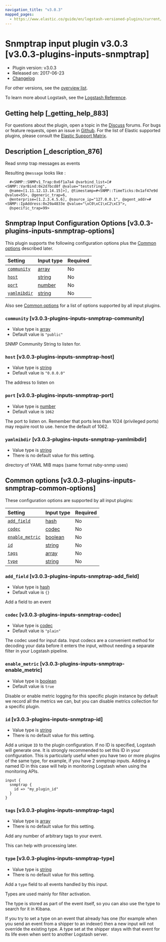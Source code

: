 ```yaml
---
navigation_title: "v3.0.3"
mapped_pages:
  - https://www.elastic.co/guide/en/logstash-versioned-plugins/current/v3.0.3-plugins-inputs-snmptrap.html
---
```


# Snmptrap input plugin v3.0.3 [v3.0.3-plugins-inputs-snmptrap]

* Plugin version: v3.0.3
* Released on: 2017-06-23
* [Changelog](https://github.com/logstash-plugins/logstash-input-snmptrap/blob/v3.0.3/CHANGELOG.md)

For other versions, see the [overview list](input-snmptrap-index.md).

To learn more about Logstash, see the [Logstash Reference](https://www.elastic.co/guide/en/logstash/current/index.html).

## Getting help [_getting_help_883]

For questions about the plugin, open a topic in the [Discuss](http://discuss.elastic.co) forums. For bugs or feature requests, open an issue in [Github](https://github.com/logstash-plugins/logstash-input-snmptrap). For the list of Elastic supported plugins, please consult the [Elastic Support Matrix](https://www.elastic.co/support/matrix#matrix_logstash_plugins).

## Description [_description_876]

Read snmp trap messages as events

Resulting `@message` looks like :

```
  #<SNMP::SNMPv1_Trap:0x6f1a7a4 @varbind_list=[#<SNMP::VarBind:0x2d7bcd8f @value="teststring",
  @name=[1.11.12.13.14.15]>], @timestamp=#<SNMP::TimeTicks:0x1af47e9d @value=55>, @generic_trap=6,
  @enterprise=[1.2.3.4.5.6], @source_ip="127.0.0.1", @agent_addr=#<SNMP::IpAddress:0x29a4833e @value="\xC0\xC1\xC2\xC3">,
  @specific_trap=99>
```

## Snmptrap Input Configuration Options [v3.0.3-plugins-inputs-snmptrap-options]

This plugin supports the following configuration options plus the [Common options](v3-0-3-plugins-inputs-snmptrap.md#v3.0.3-plugins-inputs-snmptrap-common-options) described later.

| Setting | Input type | Required |
| :- | :- | :- |
| [`community`](v3-0-3-plugins-inputs-snmptrap.md#v3.0.3-plugins-inputs-snmptrap-community) | [array](/lsr/value-types.md#array) | No |
| [`host`](v3-0-3-plugins-inputs-snmptrap.md#v3.0.3-plugins-inputs-snmptrap-host) | [string](/lsr/value-types.md#string) | No |
| [`port`](v3-0-3-plugins-inputs-snmptrap.md#v3.0.3-plugins-inputs-snmptrap-port) | [number](/lsr/value-types.md#number) | No |
| [`yamlmibdir`](v3-0-3-plugins-inputs-snmptrap.md#v3.0.3-plugins-inputs-snmptrap-yamlmibdir) | [string](/lsr/value-types.md#string) | No |

Also see [Common options](v3-0-3-plugins-inputs-snmptrap.md#v3.0.3-plugins-inputs-snmptrap-common-options) for a list of options supported by all input plugins.

### `community` [v3.0.3-plugins-inputs-snmptrap-community]

* Value type is [array](/lsr/value-types.md#array)
* Default value is `"public"`

SNMP Community String to listen for.

### `host` [v3.0.3-plugins-inputs-snmptrap-host]

* Value type is [string](/lsr/value-types.md#string)
* Default value is `"0.0.0.0"`

The address to listen on

### `port` [v3.0.3-plugins-inputs-snmptrap-port]

* Value type is [number](/lsr/value-types.md#number)
* Default value is `1062`

The port to listen on. Remember that ports less than 1024 (privileged ports) may require root to use. hence the default of 1062.

### `yamlmibdir` [v3.0.3-plugins-inputs-snmptrap-yamlmibdir]

* Value type is [string](/lsr/value-types.md#string)
* There is no default value for this setting.

directory of YAML MIB maps (same format ruby-snmp uses)

## Common options [v3.0.3-plugins-inputs-snmptrap-common-options]

These configuration options are supported by all input plugins:

| Setting | Input type | Required |
| :- | :- | :- |
| [`add_field`](v3-0-3-plugins-inputs-snmptrap.md#v3.0.3-plugins-inputs-snmptrap-add_field) | [hash](/lsr/value-types.md#hash) | No |
| [`codec`](v3-0-3-plugins-inputs-snmptrap.md#v3.0.3-plugins-inputs-snmptrap-codec) | [codec](/lsr/value-types.md#codec) | No |
| [`enable_metric`](v3-0-3-plugins-inputs-snmptrap.md#v3.0.3-plugins-inputs-snmptrap-enable_metric) | [boolean](/lsr/value-types.md#boolean) | No |
| [`id`](v3-0-3-plugins-inputs-snmptrap.md#v3.0.3-plugins-inputs-snmptrap-id) | [string](/lsr/value-types.md#string) | No |
| [`tags`](v3-0-3-plugins-inputs-snmptrap.md#v3.0.3-plugins-inputs-snmptrap-tags) | [array](/lsr/value-types.md#array) | No |
| [`type`](v3-0-3-plugins-inputs-snmptrap.md#v3.0.3-plugins-inputs-snmptrap-type) | [string](/lsr/value-types.md#string) | No |

### `add_field` [v3.0.3-plugins-inputs-snmptrap-add_field]

* Value type is [hash](/lsr/value-types.md#hash)
* Default value is `{}`

Add a field to an event

### `codec` [v3.0.3-plugins-inputs-snmptrap-codec]

* Value type is [codec](/lsr/value-types.md#codec)
* Default value is `"plain"`

The codec used for input data. Input codecs are a convenient method for decoding your data before it enters the input, without needing a separate filter in your Logstash pipeline.

### `enable_metric` [v3.0.3-plugins-inputs-snmptrap-enable_metric]

* Value type is [boolean](/lsr/value-types.md#boolean)
* Default value is `true`

Disable or enable metric logging for this specific plugin instance by default we record all the metrics we can, but you can disable metrics collection for a specific plugin.

### `id` [v3.0.3-plugins-inputs-snmptrap-id]

* Value type is [string](/lsr/value-types.md#string)
* There is no default value for this setting.

Add a unique `ID` to the plugin configuration. If no ID is specified, Logstash will generate one. It is strongly recommended to set this ID in your configuration. This is particularly useful when you have two or more plugins of the same type, for example, if you have 2 snmptrap inputs. Adding a named ID in this case will help in monitoring Logstash when using the monitoring APIs.

```
input {
  snmptrap {
    id => "my_plugin_id"
  }
}
```

### `tags` [v3.0.3-plugins-inputs-snmptrap-tags]

* Value type is [array](/lsr/value-types.md#array)
* There is no default value for this setting.

Add any number of arbitrary tags to your event.

This can help with processing later.

### `type` [v3.0.3-plugins-inputs-snmptrap-type]

* Value type is [string](/lsr/value-types.md#string)
* There is no default value for this setting.

Add a `type` field to all events handled by this input.

Types are used mainly for filter activation.

The type is stored as part of the event itself, so you can also use the type to search for it in Kibana.

If you try to set a type on an event that already has one (for example when you send an event from a shipper to an indexer) then a new input will not override the existing type. A type set at the shipper stays with that event for its life even when sent to another Logstash server.
